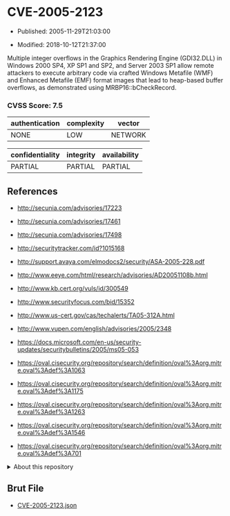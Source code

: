 # CVE-2005-2123

- Published: 2005-11-29T21:03:00

- Modified: 2018-10-12T21:37:00

Multiple integer overflows in the Graphics Rendering Engine (GDI32.DLL) in Windows 2000 SP4, XP SP1 and SP2, and Server 2003 SP1 allow remote attackers to execute arbitrary code via crafted Windows Metafile (WMF) and Enhanced Metafile (EMF) format images that lead to heap-based buffer overflows, as demonstrated using MRBP16::bCheckRecord.

### CVSS Score: **7.5**

| authentication | complexity | vector |
| --- | --- | --- |
| NONE | LOW | NETWORK |

| confidentiality | integrity | availability |
| --- | --- | --- |
| PARTIAL | PARTIAL | PARTIAL |

## References

* http://secunia.com/advisories/17223

* http://secunia.com/advisories/17461

* http://secunia.com/advisories/17498

* http://securitytracker.com/id?1015168

* http://support.avaya.com/elmodocs2/security/ASA-2005-228.pdf

* http://www.eeye.com/html/research/advisories/AD20051108b.html

* http://www.kb.cert.org/vuls/id/300549

* http://www.securityfocus.com/bid/15352

* http://www.us-cert.gov/cas/techalerts/TA05-312A.html

* http://www.vupen.com/english/advisories/2005/2348

* https://docs.microsoft.com/en-us/security-updates/securitybulletins/2005/ms05-053

* https://oval.cisecurity.org/repository/search/definition/oval%3Aorg.mitre.oval%3Adef%3A1063

* https://oval.cisecurity.org/repository/search/definition/oval%3Aorg.mitre.oval%3Adef%3A1175

* https://oval.cisecurity.org/repository/search/definition/oval%3Aorg.mitre.oval%3Adef%3A1263

* https://oval.cisecurity.org/repository/search/definition/oval%3Aorg.mitre.oval%3Adef%3A1546

* https://oval.cisecurity.org/repository/search/definition/oval%3Aorg.mitre.oval%3Adef%3A701

<details>
<summary>About this repository</summary> 

  This repository is part of the project [Live Hack CVE](https://github.com/Live-Hack-CVE). Main website can be found [www.live-hack.org](https://www.live-hack.org) 
  
  Made by [Sn0wAlice](https://github.com/Sn0wAlice) for the people that care about security and need to have a feed of the latest CVEs. Hope you enjoy it, don't forget to star the repo and follow me on [Twitter](https://twitter.com/Sn0wAlice) and [Github](https://github.com/Sn0wAlice). And that is my [personnal website](https://www.alice-snow.me/)

  - [Home Page](https://github.com/Live-Hack-CVE)
  - [Framework](https://github.com/Live-Hack-CVE/cve-framework)
  - [CVE database](https://github.com/Live-Hack-CVE/full_database)
  - [Changelog](https://github.com/Live-Hack-CVE/Changelog)
</details>

## Brut File

* [CVE-2005-2123.json](https://raw.githubusercontent.com/Live-Hack-CVE/full_database/main/cves/2005/CVE-2005-2123.json)

